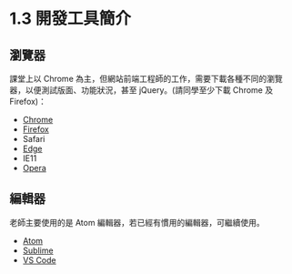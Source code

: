 # 1.3 開發工具簡介

## 瀏覽器

課堂上以 Chrome 為主，但網站前端工程師的工作，需要下載各種不同的瀏覽器，以便測試版面、功能狀況，甚至 jQuery。(請同學至少下載 Chrome 及 Firefox)：

* [Chrome](https://www.google.com/intl/zh-TW/chrome/)
* [Firefox](https://www.mozilla.org/zh-TW/firefox/new/)
* Safari
* [Edge](https://www.microsoft.com/en-us/edge)
* IE11
* [Opera](https://www.opera.com/zh-tw)

## 編輯器

老師主要使用的是 Atom 編輯器，若已經有慣用的編輯器，可繼續使用。

* [Atom](https://atom.io/)
* [Sublime](https://www.sublimetext.com/)
* [VS Code](https://code.visualstudio.com/)


